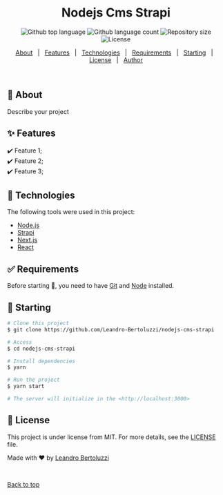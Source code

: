 <h1 align="center">Nodejs Cms Strapi</h1>

<p align="center">
  <img alt="Github top language" src="https://img.shields.io/github/languages/top/Leandro-Bertoluzzi/nodejs-cms-strapi?color=56BEB8">

  <img alt="Github language count" src="https://img.shields.io/github/languages/count/Leandro-Bertoluzzi/nodejs-cms-strapi?color=56BEB8">

  <img alt="Repository size" src="https://img.shields.io/github/repo-size/Leandro-Bertoluzzi/nodejs-cms-strapi?color=56BEB8">

  <img alt="License" src="https://img.shields.io/github/license/Leandro-Bertoluzzi/nodejs-cms-strapi?color=56BEB8">

  <!-- <img alt="Github issues" src="https://img.shields.io/github/issues/Leandro-Bertoluzzi/nodejs-cms-strapi?color=56BEB8" /> -->

  <!-- <img alt="Github forks" src="https://img.shields.io/github/forks/Leandro-Bertoluzzi/nodejs-cms-strapi?color=56BEB8" /> -->

  <!-- <img alt="Github stars" src="https://img.shields.io/github/stars/Leandro-Bertoluzzi/nodejs-cms-strapi?color=56BEB8" /> -->
</p>

<!-- Status -->

<!-- <h4 align="center"> 
	🚧  Nodejs Cms Strapi 🚀 Under construction...  🚧
</h4> 

<hr> -->

<p align="center">
  <a href="#dart-about">About</a> &#xa0; | &#xa0; 
  <a href="#sparkles-features">Features</a> &#xa0; | &#xa0;
  <a href="#rocket-technologies">Technologies</a> &#xa0; | &#xa0;
  <a href="#white_check_mark-requirements">Requirements</a> &#xa0; | &#xa0;
  <a href="#checkered_flag-starting">Starting</a> &#xa0; | &#xa0;
  <a href="#memo-license">License</a> &#xa0; | &#xa0;
  <a href="https://github.com/Leandro-Bertoluzzi" target="_blank">Author</a>
</p>

<br>

## :dart: About ##

Describe your project

## :sparkles: Features ##

:heavy_check_mark: Feature 1;\
:heavy_check_mark: Feature 2;\
:heavy_check_mark: Feature 3;

## :rocket: Technologies ##

The following tools were used in this project:

- [Node.js](https://nodejs.org/en/)
- [Strapi](https://strapi.io/)
- [Next.js](https://nextjs.org/)
- [React](https://pt-br.reactjs.org/)

## :white_check_mark: Requirements ##

Before starting :checkered_flag:, you need to have [Git](https://git-scm.com) and [Node](https://nodejs.org/en/) installed.

## :checkered_flag: Starting ##

```bash
# Clone this project
$ git clone https://github.com/Leandro-Bertoluzzi/nodejs-cms-strapi

# Access
$ cd nodejs-cms-strapi

# Install dependencies
$ yarn

# Run the project
$ yarn start

# The server will initialize in the <http://localhost:3000>
```

## :memo: License ##

This project is under license from MIT. For more details, see the [LICENSE](LICENSE.md) file.


Made with :heart: by <a href="https://github.com/Leandro-Bertoluzzi" target="_blank">Leandro Bertoluzzi</a>

&#xa0;

<a href="#top">Back to top</a>
